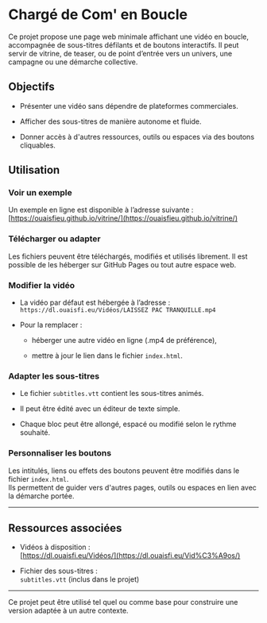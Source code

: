 # Chargé de Com' en Boucle

Ce projet propose une page web minimale affichant une vidéo en boucle, accompagnée de sous-titres défilants et de boutons interactifs. Il peut servir de vitrine, de teaser, ou de point d’entrée vers un univers, une campagne ou une démarche collective.

## Objectifs

- Présenter une vidéo sans dépendre de plateformes commerciales.
    
- Afficher des sous-titres de manière autonome et fluide.
    
- Donner accès à d'autres ressources, outils ou espaces via des boutons cliquables.
    

## Utilisation

### Voir un exemple

Un exemple en ligne est disponible à l’adresse suivante :  
[https://ouaisfieu.github.io/vitrine/](https://ouaisfieu.github.io/vitrine/)

### Télécharger ou adapter

Les fichiers peuvent être téléchargés, modifiés et utilisés librement. Il est possible de les héberger sur GitHub Pages ou tout autre espace web.

### Modifier la vidéo

- La vidéo par défaut est hébergée à l’adresse :  
    `https://dl.ouaisfi.eu/Vidéos/LAISSEZ PAC TRANQUILLE.mp4`
    
- Pour la remplacer :
    
    - héberger une autre vidéo en ligne (.mp4 de préférence),
        
    - mettre à jour le lien dans le fichier `index.html`.
        

### Adapter les sous-titres

- Le fichier `subtitles.vtt` contient les sous-titres animés.
    
- Il peut être édité avec un éditeur de texte simple.
    
- Chaque bloc peut être allongé, espacé ou modifié selon le rythme souhaité.
    

### Personnaliser les boutons

Les intitulés, liens ou effets des boutons peuvent être modifiés dans le fichier `index.html`.  
Ils permettent de guider vers d'autres pages, outils ou espaces en lien avec la démarche portée.

---

## Ressources associées

- Vidéos à disposition :  
    [https://dl.ouaisfi.eu/Vidéos/](https://dl.ouaisfi.eu/Vid%C3%A9os/)
    
- Fichier des sous-titres :  
    `subtitles.vtt` (inclus dans le projet)
    

---

Ce projet peut être utilisé tel quel ou comme base pour construire une version adaptée à un autre contexte.

